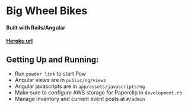 Big Wheel Bikes
==================

#### Built with Rails/Angular
#### [Heroku url](http://bigwheelbikes.herokuapp.com)

## Getting Up and Running:

* Run `powder link` to start Pow
* Angular views are in `public/ng/views`
* Angular javascripts are in `app/assets/javascripts/ng`
* Make sure to configure AWS storage for Paperclip in `development.rb`
* Manage inventory and current event posts at `#/admin`